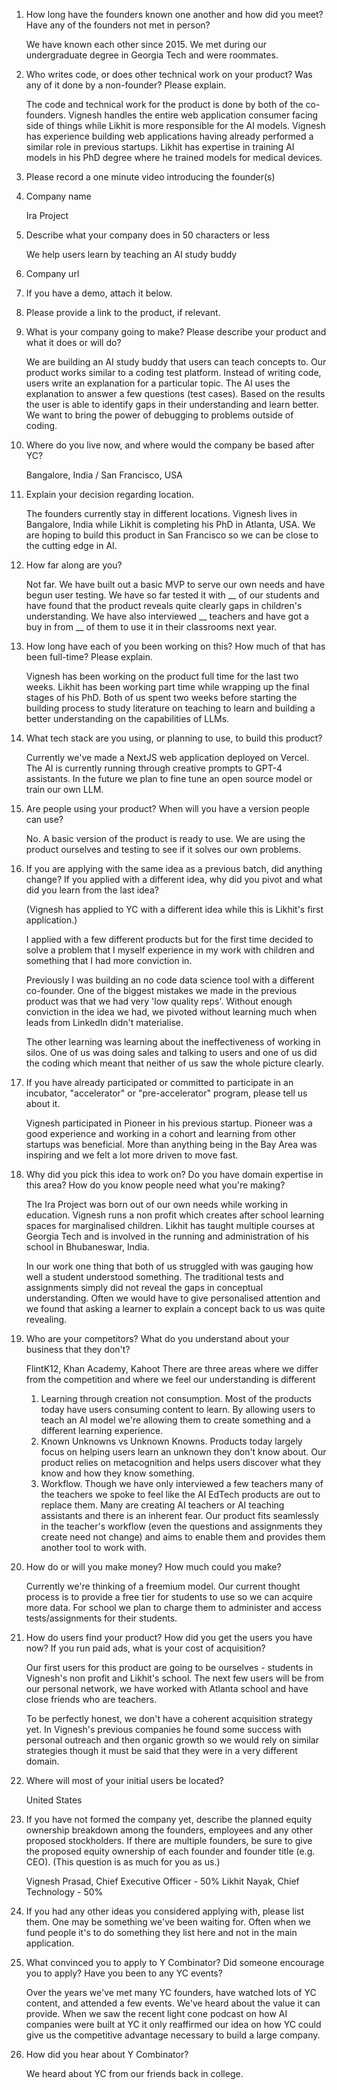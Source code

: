 1. How long have the founders known one another and how did you meet? Have any of the founders not met in person?

	We have known each other since 2015. We met during our undergraduate degree in Georgia Tech and were roommates. 

2. Who writes code, or does other technical work on your product? Was any of it done by a non-founder? Please explain.

	The code and technical work for the product is done by both of the co-founders. Vignesh handles the entire web application consumer facing side of things while Likhit is more responsible for the AI models. Vignesh has experience building web applications having already performed a similar role in previous startups. Likhit has expertise in training AI models in his PhD degree where he trained models for medical devices. 

3. Please record a one minute video introducing the founder(s)

4. Company name

	Ira Project

5. Describe what your company does in 50 characters or less

	We help users learn by teaching an AI study buddy

6. Company url

	

7. If you have a demo, attach it below.


8. Please provide a link to the product, if relevant.

	

9. What is your company going to make? Please describe your product and what it does or will do?

	We are building an AI study buddy that users can teach concepts to. Our product works similar to a coding test platform. Instead of writing code, users write an explanation for a particular topic. The AI uses the explanation to answer a few questions (test cases). Based on the results the user is able to identify gaps in their understanding and learn better. We want to bring the power of debugging to problems outside of coding. 


10. Where do you live now, and where would the company be based after YC?

	Bangalore, India / San Francisco, USA

11. Explain your decision regarding location.

	 The founders currently stay in different locations. Vignesh lives in Bangalore, India while Likhit is completing his PhD in Atlanta, USA. We are hoping to build this product in San Francisco so we can be close to the cutting edge in AI. 

12. How far along are you?

	Not far. 
	We have built out a basic MVP to serve our own needs and have begun user testing. We have so far tested it with __ of our students and have found that the product reveals quite clearly gaps in children's understanding. We have also interviewed __ teachers and have got a buy in from __ of them to use it in their classrooms next year. 

13. How long have each of you been working on this? How much of that has been full-time? Please explain.

	Vignesh has been working on the product full time for the last two weeks. Likhit has been working part time while wrapping up the final stages of his PhD. Both of us spent two weeks before starting the building process to study literature on teaching to learn and building a better understanding on the capabilities of LLMs.

14. What tech stack are you using, or planning to use, to build this product?

	Currently we've made a NextJS web application deployed on Vercel. The AI is currently running through creative prompts to GPT-4 assistants. In the future we plan to fine tune an open source model or train our own LLM. 

15. Are people using your product? When will you have a version people can use?

	No. A basic version of the product is ready to use. We are using the product ourselves and testing to see if it solves our own problems. 

17. If you are applying with the same idea as a previous batch, did anything change? If you applied with a different idea, why did you pivot and what did you learn from the last idea?

	(Vignesh has applied to YC with a different idea while this is Likhit's first application.)
	
	I applied with a few different products but for the first time decided to solve a problem that I myself experience in my work with children and something that I had more conviction in. 
	
	Previously I was building an no code data science tool with a different co-founder. One of the biggest mistakes we made in the previous product was that we had very 'low quality reps'. Without enough conviction in the idea we had, we pivoted without learning much when leads from LinkedIn didn't materialise.
	
	The other learning was learning about the ineffectiveness of working in silos. One of us was doing sales and talking to users and one of us did the coding which meant that neither of us saw the whole picture clearly. 

16. If you have already participated or committed to participate in an incubator, "accelerator" or "pre-accelerator" program, please tell us about it.

	Vignesh participated in Pioneer in his previous startup. Pioneer was a good experience and working in a cohort and learning from other startups was beneficial. More than anything being in the Bay Area was inspiring and we felt a lot more driven to move fast. 

17. Why did you pick this idea to work on? Do you have domain expertise in this area? How do you know people need what you're making?

	The Ira Project was born out of our own needs while working in education. Vignesh runs a non profit which creates after school learning spaces for marginalised children. Likhit has taught multiple courses at Georgia Tech and is involved in the running and administration of his school in Bhubaneswar, India. 
	 
	In our work one thing that both of us struggled with was gauging how well a student understood something. The traditional tests and assignments simply did not reveal the gaps in conceptual understanding. Often we would have to give personalised attention and we found that asking a learner to explain a concept back to us was quite revealing. 

18. Who are your competitors? What do you understand about your business that they don't?

	FlintK12, Khan Academy, Kahoot
	There are three areas where we differ from the competition and where we feel our understanding is different
	1. Learning through creation not consumption. Most of the products today have users consuming content to learn. By allowing users to teach an AI model we're allowing them to create something and a different learning experience. 
	2. Known Unknowns vs Unknown Knowns. Products today largely focus on helping users learn an unknown they don't know about. Our product relies on metacognition and helps users discover what they know and how they know something. 
	3. Workflow. Though we have only interviewed a few teachers many of the teachers we spoke to feel like the AI EdTech products are out to replace them. Many are creating AI teachers or AI teaching assistants and there is an inherent fear. Our product fits seamlessly in the teacher's workflow (even the questions and assignments they create need not change) and aims to enable them and provides them another tool to work with. 

19. How do or will you make money? How much could you make?

	Currently we're thinking of a freemium model. Our current thought process is to provide a free tier for students to use so we can acquire more data. For school we plan to charge them to administer and access tests/assignments for their students. 

20. How do users find your product? How did you get the users you have now? If you run paid ads, what is your cost of acquisition?

	Our first users for this product are going to be ourselves - students in Vignesh's non profit and Likhit's school. The next few users will be from our personal network, we have worked with Atlanta school and have close friends who are teachers. 
	
	To be perfectly honest, we don't have a coherent acquisition strategy yet. In Vignesh's previous companies he found some success with personal outreach and then organic growth so we would rely on similar strategies though it must be said that they were in a very different domain.

23. Where will most of your initial users be located?

	United States

25. If you have not formed the company yet, describe the planned equity ownership breakdown among the founders, employees and any other proposed stockholders. If there are multiple founders, be sure to give the proposed equity ownership of each founder and founder title (e.g. CEO). (This question is as much for you as us.)

	Vignesh Prasad, Chief Executive Officer - 50%
	Likhit Nayak, Chief Technology - 50%

24. If you had any other ideas you considered applying with, please list them. One may be something we've been waiting for. Often when we fund people it's to do something they list here and not in the main application.

	

22. What convinced you to apply to Y Combinator? Did someone encourage you to apply? Have you been to any YC events?

	Over the years we've met many YC founders, have watched lots of YC content, and attended a few events. We've heard about the value it can provide. When we saw the recent light cone podcast on how AI companies were built at YC it only reaffirmed our idea on how YC could give us the competitive advantage necessary to build a large company.

24.  How did you hear about Y Combinator?

	 We heard about YC from our friends back in college. 

